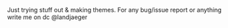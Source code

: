 Just trying stuff out & making themes. For any bug/issue report or anything write me on dc @landjaeger

